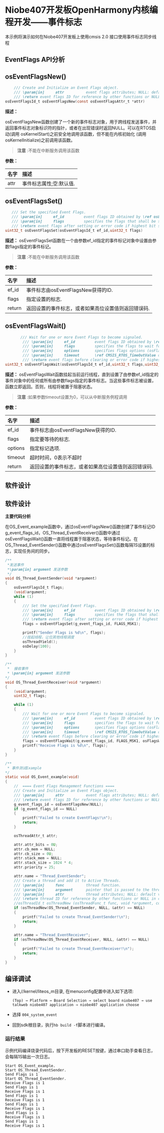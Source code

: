 # Niobe407开发板OpenHarmony内核编程开发——事件标志
本示例将演示如何在Niobe407开发板上使用cmsis 2.0 接口使用事件标志同步线程


## EventFlags API分析


## osEventFlagsNew()

```c
    /// Create and Initialize an Event Flags object.
    /// \param[in]     attr          event flags attributes; NULL: default values.
    /// \return event flags ID for reference by other functions or NULL in case of error.
osEventFlagsId_t osEventFlagsNew(const osEventFlagsAttr_t *attr)
```
**描述：**

osEventFlagsNew函数创建了一个新的事件标志对象，用于跨线程发送事件，并返回事件标志对象标识符的指针，或者在出现错误时返回NULL。可以在RTOS启动(调用 osKernelStart)之前安全地调用该函数，但不能在内核初始化 (调用 osKernelInitialize)之前调用该函数。
> **注意** :不能在中断服务调用该函数

**参数：**

|名字|描述|
|:--|:------|
| attr |事件标志属性;空:默认值.  |

## osEventFlagsSet()

```c
   /// Set the specified Event Flags.
   /// \param[in]     ef_id         event flags ID obtained by \ref osEventFlagsNew.
   /// \param[in]     flags         specifies the flags that shall be set.
   /// \return event flags after setting or error code if highest bit set.
uint32_t osEventFlagsSet(osEventFlagsId_t ef_id,uint32_t flags)
```
**描述：**
osEventFlagsSet函数在一个由参数ef_id指定的事件标记对象中设置由参数flags指定的事件标记。

> **注意** :不能在中断服务调用该函数


**参数：**

|名字|描述|
|:--|:------|
| ef_id | 事件标志由osEventFlagsNew获得的ID.  |
| flags | 指定设置的标志.  |
| return | 返回设置的事件标志，或者如果高位设置值则返回错误码.  |

## osEventFlagsWait()

```c
       /// Wait for one or more Event Flags to become signaled.
        /// \param[in]     ef_id         event flags ID obtained by \ref osEventFlagsNew.
        /// \param[in]     flags         specifies the flags to wait for.
        /// \param[in]     options       specifies flags options (osFlagsXxxx).
        /// \param[in]     timeout       \ref CMSIS_RTOS_TimeOutValue or 0 in case of no time-out.
        /// \return event flags before clearing or error code if highest bit set.
uint32_t osEventFlagsWait(osEventFlagsId_t ef_id,uint32_t flags,uint32_t options,uint32_t timeout)
```
**描述：**
osEventFlagsWait函数挂起当前运行线程，直到设置了由参数ef_id指定的事件对象中的任何或所有由参数flags指定的事件标志。当这些事件标志被设置，函数立即返回。否则，线程将被置于阻塞状态。

> **注意** :如果参数timeout设置为0，可以从中断服务例程调用


**参数：**

|名字|描述|
|:--|:------|
| ef_id | 事件标志由osEventFlagsNew获得的ID.  |
| flags | 指定要等待的标志.  |
| options | 指定标记选项.  |
| timeout | 超时时间，0表示不超时  |
| return | 返回设置的事件标志，或者如果高位设置值则返回错误码.  |

## 软件设计

## 软件设计

**主要代码分析**

在OS_Event_example函数中，通过osEventFlagsNew()函数创建了事件标记ID g_event_flags_id，OS_Thread_EventReceiver()函数中通过osEventFlagsWait()函数一直将线程置于阻塞状态，等待事件标记。在OS_Thread_EventSender()函数中通过osEventFlagsSet()函数每隔1S设置的标志，实现任务间的同步。

```c
/**
 *发送事件
 *\param[in] argument 发送参数
 */
void OS_Thread_EventSender(void *argument)
{
    osEventFlagsId_t flags;
    (void)argument;
    while (1)
    {
        /// Set the specified Event Flags.
        /// \param[in]     ef_id         event flags ID obtained by \ref osEventFlagsNew.
        /// \param[in]     flags         specifies the flags that shall be set.
        /// \return event flags after setting or error code if highest bit set.
        flags = osEventFlagsSet(g_event_flags_id, FLAGS_MSK1);

        printf("Sender Flags is %d\n", flags);
        //挂起线程，让位其他线程调度
        osThreadYield();
        osDelay(100);
    }
}

/**
 *  接收事件
 * \param[in] argument 发送参数
*/
void OS_Thread_EventReceiver(void *argument)
{
    (void)argument;
    uint32_t flags;

    while (1)
    {
        /// Wait for one or more Event Flags to become signaled.
        /// \param[in]     ef_id         event flags ID obtained by \ref osEventFlagsNew.
        /// \param[in]     flags         specifies the flags to wait for.
        /// \param[in]     options       specifies flags options (osFlagsXxxx).
        /// \param[in]     timeout       \ref CMSIS_RTOS_TimeOutValue or 0 in case of no time-out.
        /// \return event flags before clearing or error code if highest bit set.
        flags = osEventFlagsWait(g_event_flags_id, FLAGS_MSK1, osFlagsWaitAny, osWaitForever);
        printf("Receive Flags is %d\n", flags);
    }
}

/**
 * 事件测试Example
*/
static void OS_Event_example(void)
{
    //  ==== Event Flags Management Functions ====
    /// Create and Initialize an Event Flags object.
    /// \param[in]     attr          event flags attributes; NULL: default values.
    /// \return event flags ID for reference by other functions or NULL in case of error.
    g_event_flags_id = osEventFlagsNew(NULL);
    if (g_event_flags_id == NULL)
    {
        printf("Failed to create EventFlags!\n");
        return;
    }

    osThreadAttr_t attr;

    attr.attr_bits = 0U;
    attr.cb_mem = NULL;
    attr.cb_size = 0U;
    attr.stack_mem = NULL;
    attr.stack_size = 1024 * 4;
    attr.priority = 25;

    attr.name = "Thread_EventSender";
    /// Create a thread and add it to Active Threads.
    /// \param[in]     func          thread function.
    /// \param[in]     argument      pointer that is passed to the thread function as start argument.
    /// \param[in]     attr          thread attributes; NULL: default values.
    /// \return thread ID for reference by other functions or NULL in case of error
    //osThreadId_t osThreadNew (osThreadFunc_t func, void *argument, const osThreadAttr_t *attr);
    if (osThreadNew(OS_Thread_EventSender, NULL, &attr) == NULL)
    {
        printf("Failed to create Thread_EventSender!\n");
        return;
    }
    
    attr.name = "Thread_EventReceiver";
    if (osThreadNew(OS_Thread_EventReceiver, NULL, &attr) == NULL)
    {
        printf("Failed to create Thread_EventReceiver!\n");
        return;
    }
}

```

## 编译调试
- 进入//kernel/liteos_m目录, 在menuconfig配置中进入如下选项:

     `(Top) → Platform → Board Selection → select board niobe407 → use talkweb niobe407 application → niobe407 application choose`

- 选择 `004_system_event`

- 回到sdk根目录，执行`hb build -f`脚本进行编译。

### 运行结果

示例代码编译烧录代码后，按下开发板的RESET按键，通过串口助手查看日志，会每隔1S输出一次日志。
```
Start OS_Event_example.
Start OS_Thread_EventSender.
Send Flags is 1
Start OS_Thread_EventSender.
Receive Flags is 1
Send Flags is 1
Receive Flags is 1
Send Flags is 1
Receive Flags is 1
Send Flags is 1
Receive Flags is 1
Send Flags is 1
Receive Flags is 1
Send Flags is 1
Receive Flags is 1
```
